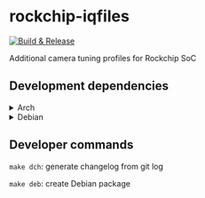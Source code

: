 # rockchip-iqfiles

[![Build & Release](https://github.com/radxa-pkg/rockchip-iqfiles/actions/workflows/release.yml/badge.svg)](https://github.com/radxa-pkg/rockchip-iqfiles/actions/workflows/release.yml)

Additional camera tuning profiles for Rockchip SoC

## Development dependencies

<details>
<summary>Arch</summary>

```bash
yay -Syu devscripts dh-autoreconf dh-strip-nondeterminism git-buildpackage pandoc
sudo tee -a /etc/devscripts.conf <<< 'DEBUILD_DPKG_BUILDPACKAGE_OPTS="-d"'
# Install missing dependencies of debhelper's dependencies
yay -Syu perl-sub-override
# Install missing dependencies of debhelper
yay -Syu dh-autoreconf dh-strip-nondeterminism

# As of 2022-09-22, it is not easy to install lintian on Arch right now.
# So here is a dedicated section for it.
#
# lintian depends on apt, which is currently broken on AUR
mkdir -p ~/.cache/yay/apt
wget https://github.com/Debian/apt/pull/133.patch -O ~/.cache/yay/apt/133.patch
yay -Syu --editmenu apt
# When editing apt's PKGBUILD, add the following info to support patching
# source 133.patch
# sha512sums 07256958ee808c1a07476c4f95df603c964174e910866553db1023e24b797219217333369816a5d38791761e5b7446f9f311b602521d1658038e31a51dc8556d
# prepare() {
#    patch --directory="$pkgname-$pkgver" --forward --strip=1 --input="${srcdir}/133.patch"
#}
# Additional missing make dependcies for lintian's dependencies
yay -Syu perl-iterator perl-test-requires perl-module-build-tiny
# Additional missing make dependcies for lintian
yay -Syu python-docutils
# Finally install lintian
yay -Syu lintian
# Additional missing lintian runtime dependencies
yay -Syu perl-data-validate-uri perl-list-someutils perl-moox-aliases perl-namespace-clean perl-path-tiny perl-xml-libxml
# Copy profile for Arch
sudo cp -r /usr/share/lintian/profiles/debian/. /usr/share/lintian/profiles/archlinux/
```
</details>

<details>
<summary>Debian</summary>

```bash
sudo apt-get update
sudo apt-get build-dep --no-install-recommends .
sudo apt-get install git-buildpackage
```
</details>

## Developer commands

`make dch`: generate changelog from git log

`make deb`: create Debian package
